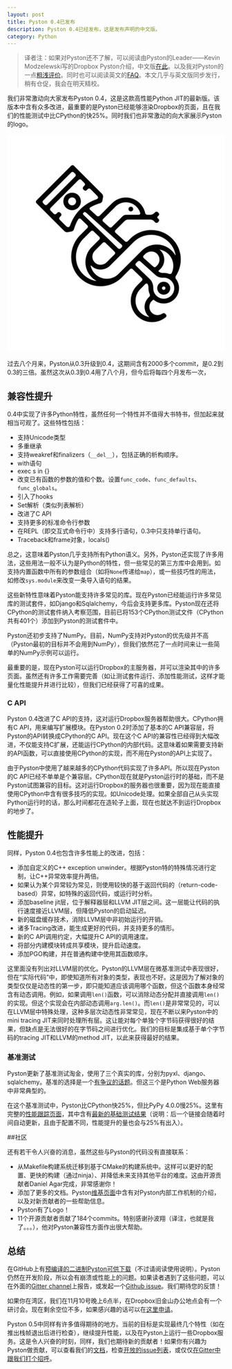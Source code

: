 ```yaml
---
layout: post
title: Pyston 0.4已发布
description: Pyston 0.4已经发布，这是发布声明的中文版。
category: Python
---
```


> 译者注：如果对Pyston还不了解，可以阅读由Pyston的Leader——Kevin Modzelewski写的Dropbox Pyston介绍，中文版[在此](http://blog.jobbole.com/65414/)。以及我对Pyston的一点[粗浅评价](http://daetalus.github.io/2015/10/25/pyston_ideal_python/)。同时也可以阅读英文的[FAQ](https://github.com/dropbox/pyston/wiki/FAQ)。本文几乎与英文版同步发行，稍有仓促，我会在明天精校。

我们非常激动向大家发布Pyston 0.4，这是这款高性能Python JIT的最新版。该版本中含有众多改进，最重要的是Pyston已经能够渲染Dropbox的页面，且在我们的性能测试中比CPython的快25%。同时我们也非常激动的向大家展示Pyston的logo。

![Pyston Logo](/images/TeamPyston_Logo_Final-01.jpg)

过去八个月来，Pyston从0.3升级到0.4，这期间含有2000多个commit，是0.2到0.3的三倍。虽然这次从0.3到0.4用了八个月，但今后将每四个月发布一次，

## 兼容性提升

0.4中实现了许多Python特性，虽然任何一个特性并不值得大书特书，但加起来就相当可观了。这些特性包括：

* 支持Unicode类型
* 多重继承
* 支持weakref和finalizers（`__del__`），包括正确的析构顺序。
* with语句
* exec s in {}
* 改变已有函数的参数的值和个数。设置`func_code`、`func_defaults`、`func_globals`。
* 引入了hooks
* Set解析（类似列表解析）
* 改进了C API
* 支持更多的标准命令行参数
* 在REPL（即交互式命令行中）支持多行语句，0.3中只支持单行语句。
* Traceback和frame对象，locals()

总之，这意味着Pyston几乎支持所有Python语义。另外，Pyston还实现了许多用法，这些用法一般不认为是Python的特性，但一些常见的第三方库中会用到。如支持内置函数中所有的参数组合（如将`None`传递给`map`），或一些技巧性的用法，如修改`sys.module`来改变一条导入语句的结果。

这些新特性意味着Pyston能支持许多常见的库。现在Pyston已经能运行许多常见库的测试套件，如Django和Sqlalchemy，今后会支持更多库。Pyston现在还将CPython的测试套件纳入考察范围，目前已将153个CPython测试文件（CPython共有401个）添加到Pyston的测试套件中。

Pyston还初步支持了NumPy。目前，NumPy支持对Pyston的优先级并不高（Pyston最初的目标并不会用到NumPy），但我们依然花了一点时间来让一些简单的NumPy示例可以运行。

最重要的是，现在Pyston可以运行Dropbox的主服务器，并可以渲染其中的许多页面。虽然还有许多工作需要完善（如让测试套件运行、添加性能测试，这样才能量化性能提升并进行比较），但我们已经获得了可喜的成果。

### C API

Pyston 0.4改进了C API的支持，这对运行Dropbox服务器帮助很大。CPython拥有C API，用来编写扩展模块。在Pyston 0.2时添加了基本的C API兼容层，将Pyston的API转换成CPython的C API。现在这个C API的兼容性已经得到大幅改进，不仅能支持C扩展，还能运行CPython的内部代码。这意味着如果需要支持新的API函数，可以直接使用CPython的实现，而不用在Pyston的API上实现了。

由于Pyston中使用了越来越多的CPython代码实现了许多API。所以现在Pyston的C API已经不单单是个兼容层。CPython现在就是Pyston运行时的基础，而不是Pyston试图兼容的目标。这对运行Dropbox的服务器也很重要，因为现在能直接使用CPython中含有很多技巧的实现。如Unicode处理。如果全部自己从头实现Python运行时的话，那么时间都花在造轮子上面，现在也就达不到运行Dropbox的地步了。

## 性能提升

同样，Pyston 0.4也包含许多性能上的改进，包括：

* 添加自定义的C++ exception unwinder。根据Pyston特的特殊情况进行定制，让C++异常效率提升两倍。
* 如果认为某个异常较为常见，则使用较快的基于返回代码的（return-code-based）异常，如特殊的返回代码，或运行时分析。
* 添加baseline jit层，位于解释器层和LLVM JIT层之间。这一层能让代码的执行速度接近LLVM层，但降低Pyston的启动延迟。
* 新的磁盘缓存技术，消除LLVM层中非初始运行的开销。
* 诸多Tracing改进，能生成更好的代码，并支持更多的情形。
* 新的C API调用约定，大幅提升C API的调用速度。
* 将部分内建模块转成共享模块，提升启动速度。
* 添加PGO构建，并在普通构建中使用其函数顺序。

这里面没有列出对LLVM层的优化。Pyston的LLVM层在微基准测试中表现很好，但在“实际代码”中，即使知道所有对象的类型，表现也不好。这是因为了解对象的类型仅仅是动态性的第一步，即只能知道应该调用哪个函数，但这个函数本身经常含有动态调用。例如，如果调用`len()`函数，可以消除动态分配并直接调用`len()`的实现。但这个实现会在内部动态调用`arg.len()`。而`len()`是非常常见的，可以在LLVM层中特殊处理，这种多层次动态性非常常见，现在不断以来Pyston中的mini tracing JIT来同时处理所有层。这让能对每个单独个字节码获得很好的结果，但缺点是无法很好的在字节码之间进行优化。我们的目标是集成基于单个字节码的tracing JIT和LLVM的method JIT，以此来获得最好的结果。

### 基准测试

Pyston更新了基准测试淘金，使用了三个真实的库，分别为pyxl、django、sqlalchemy。基准的选择是一个[有争议的话题](http://blog.pyston.org/2014/12/05/python-benchmark-sizes/)。但这三个是Python Web服务器中非常典型的。

在这个基准测试中，Pyston比CPython快25%，但比PyPy 4.0.0慢25%。这里有完整的[性能跟踪页面](http://speed.pyston.org/)，其中含有[最新的基础测试结果](http://speed.pyston.org/comparison/?exe=1%2BL%2Bdefault%2C7%2BL%2Bdefault%2C2%2BL%2Bdefault%2C5%2BL%2Bdefault&ben=35%2C36%2C37&env=2&hor=true&bas=2%2BL%2Bdefault&chart=normal+bars)（说明：后一个链接会随着时间自动更新，且由于配置不同，性能提升的量也会与25%有出入）。

##社区

还有若干令人兴奋的消息，虽然这些与Pyston的代码没有直接联系：

* 从Makefile构建系统迁移到基于CMake的构建系统中。这样可以更好的配置、更快的构建（通过ninja）、并降低未来支持其他平台的难度。这由开源贡献者Daniel Agar完成，非常感谢你！
* 添加了更多的文档。Pyston[维基页面](https://github.com/dropbox/pyston/wiki)中含有对Pyston内部工作机制的介绍，以及对新贡献者的一些帮助信息。
* Pyston有了Logo！
* 11个开源贡献者贡献了184个commits。特别感谢孙波翔（译注，也就是我了。。。），他对Pyston兼容性方面作出很大帮助。

## 总结

在GitHub上有[预编译的二进制Pyston可供下载](https://github.com/dropbox/pyston/releases/tag/v0.4)（不过请阅读使用说明）。Pyston仍然在开发阶段，所以会有崩溃或性能上的问题。如果读者遇到了这些问题，可以在外面的[Gitter channel](https://gitter.im/dropbox/pyston)上报告，或发起一个[Github issue](https://github.com/dropbox/pyston/issues)。我们期待您的反馈！

如果你在湾区，我们在11月10号晚上6点半，在Dropbox旧金山办公地点会有一个研讨会。现在剩余空位不多，如果感兴趣的话可以在[这里申请](https://www.eventbrite.com/e/pyston-talk-and-meetup-tickets-19308319704)。

Pyston 0.5中同样有许多值得期待的地方。当前的目标是实现最终几个特性（如在推出栈帧退出后进行检查），继续提升性能，以及在Pyston上运行一些Dropbox服务。这是令人兴奋的时刻，同样，我们也期待新的贡献者！如果你有兴趣为Pyston做贡献，可以查看我们的[文档](https://github.com/dropbox/pyston/wiki)，检查[开放的issue列表](https://github.com/dropbox/pyston/issues)，或仅仅[在Gitter中跟我们打个招呼](https://gitter.im/dropbox/pyston)。

